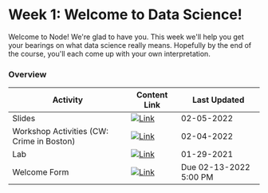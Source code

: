 # Week 1: Welcome to Data Science!

Welcome to Node! We're glad to have you. This week we'll help you get your bearings on what data science really means. Hopefully by the end of the course, you'll each come up with your own interpretation. 

### Overview
| **Activity**                   | Content Link    | Last Updated |
| ---------------                | --------------- | ----------   |
| Slides                         | [![Link](../tools/buttons/open-drive.svg)](https://docs.google.com/presentation/d/e/2PACX-1vR6UaFxr9rw9fj2p4TinrpfvvnPP4wqd4-zZ0c6aXsX6enfEQk1JdlBl9BBUWrtWOs5bF5UkVkqex_1/pub?start=false&loop=false&delayms=60000) | 02-05-2022 |
| Workshop Activities (CW: Crime in Boston)| [![Link](../tools/buttons/open-markdown.svg)](workshop/README.md) | 02-04-2022 | 
| Lab                            | [![Link](../tools/buttons/open-markdown.svg)](../projects/project-1/README.md)  | 01-29-2021 |
| Welcome Form                   | [![Link](../tools/buttons/open-forms.svg)](https://www.google.com/url?q=https://docs.google.com/forms/d/e/1FAIpQLSdAF208F9qb62flH3ai8-Av7cxoJ0RAjbqQt5bWngYuOI3HSg/viewform&sa=D&source=editors&ust=1644777290053234&usg=AOvVaw2BIEjc31ePI0scskKQl7qs) | Due 02-13-2022 5:00 PM |
